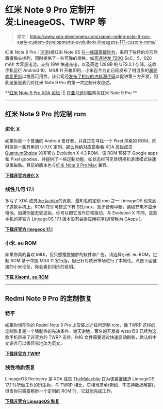 # 红米 Note 9 Pro 定制开发:LineageOS、TWRP 等

> 原文：<https://www.xda-developers.com/xiaomi-redmi-note-9-pro-early-custom-developments-evolutionx-lineageos-171-custom-roms/>

红米 Note 9 Pro ( [评测](https://www.xda-developers.com/xiaomi-redmi-note-9-pro-review-snapdragon-720g-48mp/))或红米 Note 9S [在一些国家被称为](https://www.xda-developers.com/xiaomi-redmi-note-9-pro-global-note-9s/)，采用了独特的方形后置摄像头排列，同时提供了一些可靠的规格，如[高通骁龙 720G](https://www.xda-developers.com/qualcomm-snapdragon-720g-662-460-navic/) SoC，5，020 mAh 大容量电池，支持 18W 快速充电，以及高达 128GB 的 UFS 2.1 存储。这款手机运行 Android 10，MIUI 11 开箱即用，小米迄今为止已经发布了相当多的[漏洞修复更新](https://www.xda-developers.com/xiaomi-redmi-note-9-pro-v11-0-5-0-update-fixes-widevine-l1-hdr-related-bugs/)以提高可用性。该公司还[发布了相应的内核源代码](https://www.xda-developers.com/xiaomi-redmi-note-9-pro-max-8-android-10-build-kernel-source-release/)以促进第三方开发，因此这里是我们对红米 Note 9 Pro 的第一次定制开发综述。

**[红米 Note 9 Pro XDA 论坛](https://forum.xda-developers.com/redmi-note-9-pro) ||| [在亚马逊印度](https://www.amazon.in/dp/B077PWBC78/?tag=xdaportalin-21)购买红米 Note 9 Pro **

* * *

## 红米 Note 9 Pro 的定制 rom

### 进化 X

如果你是一个普通的 Android 爱好者，并且正在寻找一个 Pixel 风格的 ROM，同时提供一些有用的 UI/UX 定制，那么你绝对应该看看 XDA 高级成员 [QuantumShqipe](https://forum.xda-developers.com/member.php?u=8692360) 的非官方 Evolution X 4.3 ROM。该 ROM 预装了 Google apps 和 Pixel goodies，并提供了一些定制功能，如状态栏可见性切换和游戏模式快速设置磁贴。目前的版本也与[红米 Note 9 Pro Max](https://forum.xda-developers.com/redmi-note-9-pro-max) 兼容。

**[下载非官方进化 X](https://forum.xda-developers.com/redmi-note-9-pro/development/rom-evolution-x-ganja-curtana-t4094495)**

### 线性几何 17.1

多亏了 XDA 成员[the lachite](https://forum.xda-developers.com/member.php?u=9609718)的贡献，最知名的定制 rom 之一 LineageOS 也来到了这款手机上。ROM 在许可模式下有 SELinux，蓝牙音频中断，离线充电不显示电池。如果你能忍受这些，你可以把它当作日常驱动。与 Evolution X 不同，这款手机的非官方 LineageOS 17.1 版本没有谷歌应用程序(通常称为 [GApps](https://www.xda-developers.com/open-gapps-android-10-roms/) )。

**[下载非官方 linegeos 17.1](https://forum.xda-developers.com/redmi-note-9-pro/development/rom-lineageos-17-1-t4096947)**

### 小米. eu ROM

如果你真的喜欢 MIUI，但只想摆脱臃肿的软件和广告，请选择小米. eu ROM。定制 ROM 基于中国 MIUI 11 发行版，但已针对欧洲市场进行了本地化。点击下面链接的小米论坛，你会看到闪烁的说明。

**[下载 Xiaomi . eu ROM](https://xiaomi.eu/community/threads/miui-11-0-stable-release.52628/)**

* * *

## Redmi Note 9 Pro 的定制恢复

### 特平

如果你想在你的 Redmi Note 9 Pro 上安装上述任何定制 rom，像 TWRP 这样的定制恢复是一个强制性的先决条件。谢天谢地，著名的开发者 wzsx150 已经为这款手机带来了非官方的 TWRP 支持。IMG 文件需要通过快速启动刷新，默认的中文语言可以很容易地改为英文。

**[下载非官方 TWRP](https://forum.xda-developers.com/redmi-note-9-pro/development/recovery-lrtwrp-recovery-3-4-1-based-t4095301)**

### 线性地质恢复

LineageOS Recovery 是 XDA 成员 [TheMalachite](https://forum.xda-developers.com/member.php?u=9609718) 在为该装置建造 LineageOS 17.1 时所做工作的衍生物。与 TWRP 相比，它相当简单(例如，不支持数据解密)，但当你只需要刷新一个定制的 ROM 时，它就能完成工作。

**[下载非官方 LineageOS 恢复](https://forum.xda-developers.com/redmi-note-9-pro/development/recovery-lineageos-17-1-recovery-t4094581)**